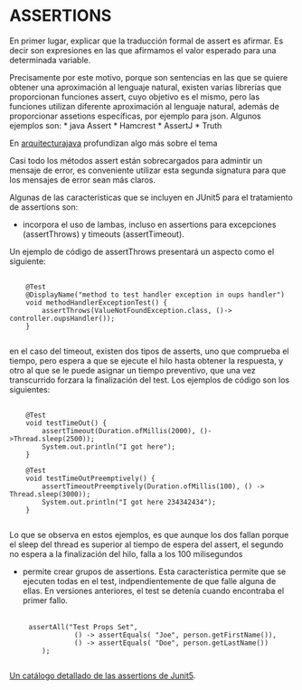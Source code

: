 # ASSERTIONS

En primer lugar, explicar que la traducción formal de assert es afirmar. Es decir son expresiones en las que afirmamos el valor esperado para una determinada variable.

Precisamente por este motivo, porque son sentencias en las que se quiere obtener una aproximación al lenguaje natural, existen varias librerías que proporcionan funciones assert, cuyo objetivo es el mismo, pero las funciones utilizan diferente aproximación al lenguaje natural, además de proporcionar assetions específicas, por ejemplo para json. Algunos ejemplos son:
    * java Assert
    * Hamcrest
    * AssertJ
    * Truth

 En [arquitecturajava](https://www.arquitecturajava.com/java-assert-librerias-y-enfoques/) profundizan algo más sobre el tema

Casi todo los métodos assert están sobrecargados para admintir un mensaje de error, es conveniente utilizar esta segunda signatura para que los mensajes de error sean más claros.

Algunas de las características que se incluyen en JUnit5 para el tratamiento de assertions son:

* incorpora el uso de lambas, incluso en assertions para excepciones (assertThrows) y timeouts (assertTimeout).

Un ejemplo de código de assertThrows presentará un aspecto como el siguiente:
<pre>
    <code>
    @Test
    @DisplayName("method to test handler exception in oups handler")
    void methodHandlerExceptionTest() {
        assertThrows(ValueNotFoundException.class, ()-> controller.oupsHandler());
    }
    </code>
</pre>

en el caso del timeout, existen dos tipos de asserts, uno que comprueba el tiempo, pero espera a que se ejecute el hilo hasta obtener la respuesta, y otro al que se le puede asignar un tiempo preventivo, que una vez transcurrido forzara la finalización del test. Los ejemplos de código son los siguientes:

<pre>
    <code>
    @Test
    void testTimeOut() {
        assertTimeout(Duration.ofMillis(2000), ()->Thread.sleep(2500));
        System.out.println("I got here");
    }

    @Test
    void testTimeOutPreemptively() {
        assertTimeoutPreemptively(Duration.ofMillis(100), () -> Thread.sleep(3000));
        System.out.println("I got here 234342434");
    }
    </code>
</pre>

Lo que se observa en estos ejemplos, es que aunque los dos fallan porque el sleep del thread es superior al tiempo de espera del assert, el segundo no espera a la finalización del hilo, falla a los 100 milisegundos

* permite crear grupos de assertions. Esta característica permite que se ejecuten todas en el test, indpendientemente de que falle alguna de ellas. En versiones anteriores, el test se detenía cuando encontraba el primer fallo.
<pre>  
    <code>assertAll("Test Props Set",
                () -> assertEquals( "Joe", person.getFirstName()),
                () -> assertEquals( "Doe", person.getLastName())
        );
    </code>
</pre>

[Un catálogo detallado de las assertions de Junit5](https://junit.org/junit5/docs/5.0.1/api/org/junit/jupiter/api/Assertions.html).
